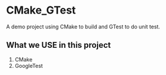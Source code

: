# CMake_GTest

A demo project using CMake to build and GTest to do unit test. 

## What we USE in this project 

1. CMake
2. GoogleTest

